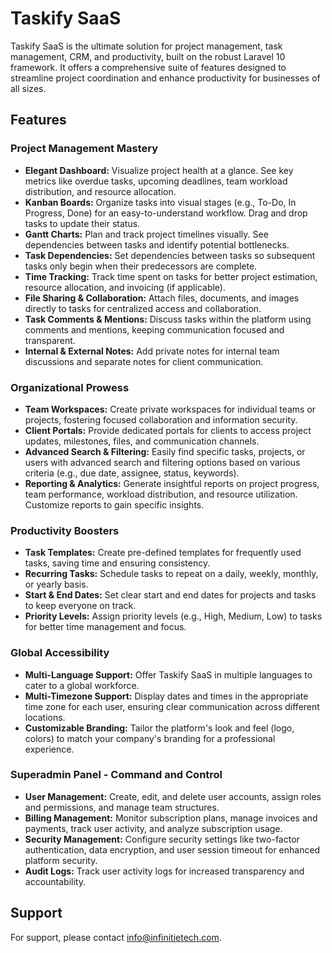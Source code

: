 # Taskify SaaS

Taskify SaaS is the ultimate solution for project management, task management, CRM, and productivity, built on the robust Laravel 10 framework. It offers a comprehensive suite of features designed to streamline project coordination and enhance productivity for businesses of all sizes.

## Features

### Project Management Mastery
- **Elegant Dashboard:** Visualize project health at a glance. See key metrics like overdue tasks, upcoming deadlines, team workload distribution, and resource allocation.
- **Kanban Boards:** Organize tasks into visual stages (e.g., To-Do, In Progress, Done) for an easy-to-understand workflow. Drag and drop tasks to update their status.
- **Gantt Charts:** Plan and track project timelines visually. See dependencies between tasks and identify potential bottlenecks.
- **Task Dependencies:** Set dependencies between tasks so subsequent tasks only begin when their predecessors are complete.
- **Time Tracking:** Track time spent on tasks for better project estimation, resource allocation, and invoicing (if applicable).
- **File Sharing & Collaboration:** Attach files, documents, and images directly to tasks for centralized access and collaboration.
- **Task Comments & Mentions:** Discuss tasks within the platform using comments and mentions, keeping communication focused and transparent.
- **Internal & External Notes:** Add private notes for internal team discussions and separate notes for client communication.

### Organizational Prowess
- **Team Workspaces:** Create private workspaces for individual teams or projects, fostering focused collaboration and information security.
- **Client Portals:** Provide dedicated portals for clients to access project updates, milestones, files, and communication channels.
- **Advanced Search & Filtering:** Easily find specific tasks, projects, or users with advanced search and filtering options based on various criteria (e.g., due date, assignee, status, keywords).
- **Reporting & Analytics:** Generate insightful reports on project progress, team performance, workload distribution, and resource utilization. Customize reports to gain specific insights.

### Productivity Boosters
- **Task Templates:** Create pre-defined templates for frequently used tasks, saving time and ensuring consistency.
- **Recurring Tasks:** Schedule tasks to repeat on a daily, weekly, monthly, or yearly basis.
- **Start & End Dates:** Set clear start and end dates for projects and tasks to keep everyone on track.
- **Priority Levels:** Assign priority levels (e.g., High, Medium, Low) to tasks for better time management and focus.


### Global Accessibility
- **Multi-Language Support:** Offer Taskify SaaS in multiple languages to cater to a global workforce.
- **Multi-Timezone Support:** Display dates and times in the appropriate time zone for each user, ensuring clear communication across different locations.
- **Customizable Branding:** Tailor the platform's look and feel (logo, colors) to match your company's branding for a professional experience.

### Superadmin Panel - Command and Control
- **User Management:** Create, edit, and delete user accounts, assign roles and permissions, and manage team structures.
- **Billing Management:** Monitor subscription plans, manage invoices and payments, track user activity, and analyze subscription usage.
- **Security Management:** Configure security settings like two-factor authentication, data encryption, and user session timeout for enhanced platform security.
- **Audit Logs:** Track user activity logs for increased transparency and accountability.




## Support

For support, please contact info@infinitietech.com.

